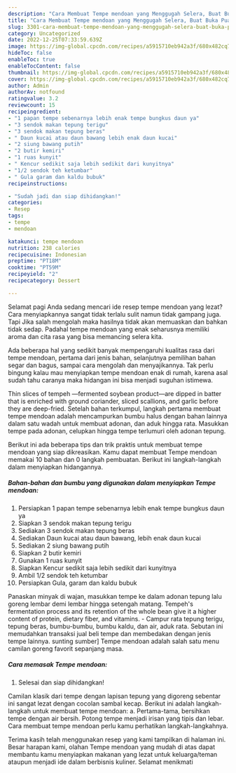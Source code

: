```yaml
---
description: "Cara Membuat Tempe mendoan yang Menggugah Selera, Buat Buka Puasa Enak"
title: "Cara Membuat Tempe mendoan yang Menggugah Selera, Buat Buka Puasa Enak"
slug: 3301-cara-membuat-tempe-mendoan-yang-menggugah-selera-buat-buka-puasa-enak
category: Uncategorized
date: 2022-12-25T07:33:59.639Z
image: https://img-global.cpcdn.com/recipes/a5915710eb942a3f/680x482cq70/tempe-mendoan-foto-resep-utama.jpg
hideToc: false
enableToc: true
enableTocContent: false
thumbnail: https://img-global.cpcdn.com/recipes/a5915710eb942a3f/680x482cq70/tempe-mendoan-foto-resep-utama.jpg
cover: https://img-global.cpcdn.com/recipes/a5915710eb942a3f/680x482cq70/tempe-mendoan-foto-resep-utama.jpg
author: Admin
authorAv: notfound
ratingvalue: 3.2
reviewcount: 15
recipeingredient:
- "1 papan tempe sebenarnya lebih enak tempe bungkus daun ya"
- "3 sendok makan tepung terigu"
- "3 sendok makan tepung beras"
- " Daun kucai atau daun bawang lebih enak daun kucai"
- "2 siung bawang putih"
- "2 butir kemiri"
- "1 ruas kunyit"
- " Kencur sedikit saja lebih sedikit dari kunyitnya"
- "1/2 sendok teh ketumbar"
- " Gula garam dan kaldu bubuk"
recipeinstructions:

- "Sudah jadi dan siap dihidangkan!"
categories:
- Resep
tags:
- tempe
- mendoan

katakunci: tempe mendoan 
nutrition: 238 calories
recipecuisine: Indonesian
preptime: "PT18M"
cooktime: "PT59M"
recipeyield: "2"
recipecategory: Dessert

---
```



Selamat pagi Anda sedang mencari ide resep tempe mendoan yang lezat? Cara menyiapkannya sangat tidak terlalu sulit namun tidak gampang juga. Tapi Jika salah mengolah maka hasilnya tidak akan memuaskan dan bahkan tidak sedap. Padahal tempe mendoan yang enak seharusnya memiliki aroma dan cita rasa yang bisa memancing selera kita.


Ada beberapa hal yang sedikit banyak mempengaruhi kualitas rasa dari tempe mendoan, pertama dari jenis bahan, selanjutnya pemilihan bahan segar dan bagus, sampai cara mengolah dan menyajikannya. Tak perlu bingung kalau mau menyiapkan tempe mendoan enak di rumah, karena asal sudah tahu caranya maka hidangan ini bisa menjadi suguhan istimewa.

Thin slices of tempeh —fermented soybean product—are dipped in batter that is enriched with ground coriander, sliced scallions, and garlic before they are deep-fried. Setelah bahan terkumpul, langkah pertama membuat tempe mendoan adalah mencampurkan bumbu halus dengan bahan lainnya dalam satu wadah untuk membuat adonan, dan aduk hingga rata. Masukkan tempe pada adonan, celupkan hingga tempe terlumuri oleh adonan tepung.


Berikut ini ada beberapa tips dan trik praktis untuk membuat tempe mendoan yang siap dikreasikan. Kamu dapat membuat Tempe mendoan memakai 10 bahan dan 0 langkah pembuatan. Berikut ini langkah-langkah dalam menyiapkan hidangannya.

<!--inarticleads1-->

##### Bahan-bahan dan bumbu yang digunakan dalam menyiapkan Tempe mendoan:

1. Persiapkan 1 papan tempe sebenarnya lebih enak tempe bungkus daun ya
1. Siapkan 3 sendok makan tepung terigu
1. Sediakan 3 sendok makan tepung beras
1. Sediakan  Daun kucai atau daun bawang, lebih enak daun kucai
1. Sediakan 2 siung bawang putih
1. Siapkan 2 butir kemiri
1. Gunakan 1 ruas kunyit
1. Siapkan  Kencur sedikit saja lebih sedikit dari kunyitnya
1. Ambil 1/2 sendok teh ketumbar
1. Persiapkan  Gula, garam dan kaldu bubuk


Panaskan minyak di wajan, masukkan tempe ke dalam adonan tepung lalu goreng lembar demi lembar hingga setengah matang. Tempeh&#39;s fermentation process and its retention of the whole bean give it a higher content of protein, dietary fiber, and vitamins. - Campur rata tepung terigu, tepung beras, bumbu-bumbu, bumbu kaldu, dan air, aduk rata. Sebutan ini memudahkan transaksi jual beli tempe dan membedakan dengan jenis tempe lainnya. sunting sumber] Tempe mendoan adalah salah satu menu camilan goreng favorit sepanjang masa. 

<!--inarticleads2-->

##### Cara memasak Tempe mendoan:


1. Selesai dan siap dihidangkan!

Camilan klasik dari tempe dengan lapisan tepung yang digoreng sebentar ini sangat lezat dengan cocolan sambal kecap. Berikut ini adalah langkah-langkah untuk membuat tempe mendoan: a. Pertama-tama, bersihkan tempe dengan air bersih. Potong tempe menjadi irisan yang tipis dan lebar. Cara membuat tempe mendoan perlu kamu perhatikan langkah-langkahnya. 

Terima kasih telah menggunakan resep yang kami tampilkan di halaman ini. Besar harapan kami, olahan Tempe mendoan yang mudah di atas dapat membantu kamu menyiapkan makanan yang lezat untuk keluarga/teman ataupun menjadi ide dalam berbisnis kuliner. Selamat menikmati
